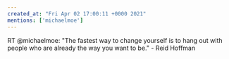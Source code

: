 ```yaml
---
created_at: "Fri Apr 02 17:00:11 +0000 2021"
mentions: ['michaelmoe']
---
```


RT @michaelmoe: "The fastest way to change yourself is to hang out with people who are already the way you want to be." - Reid Hoffman